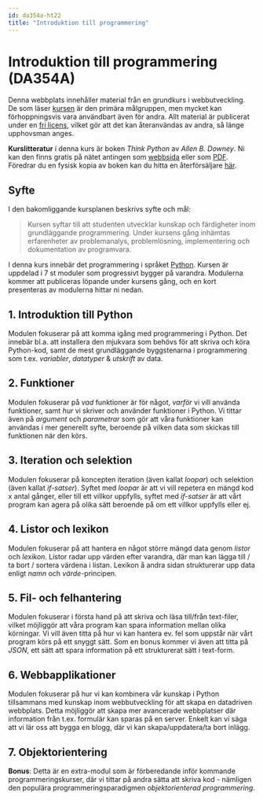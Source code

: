 ```yaml
---
id: da354a-ht22
title: "Introduktion till programmering"
---
```


# Introduktion till programmering (DA354A)

Denna webbplats innehåller material från en grundkurs i webbutveckling. De som läser [kursen](http://edu.mau.se/da354a) är den primära målgruppen, men mycket kan förhoppningsvis vara användbart även för andra. Allt material är publicerat under en [fri licens](https://mit-license.org/), vilket gör att det kan återanvändas av andra, så länge upphovsman anges.

**Kurslitteratur** i denna kurs är boken *Think Python* av *Allen B. Downey*. Ni kan den finns gratis på nätet antingen som [webbsida](http://greenteapress.com/thinkpython/html/index.html) eller som [PDF](http://greenteapress.com/thinkpython/thinkpython.pdf). Föredrar du en fysisk kopia av boken kan du hitta en återförsäljare [här](https://www.bokfynd.nu/9781491939369/think-python/).

## Syfte

I den bakomliggande kursplanen beskrivs syfte och mål:

> Kursen syftar till att studenten utvecklar kunskap och färdigheter inom grundläggande programmering. Under kursens gång inhämtas erfarenheter av problemanalys, problemlösning, implementering och dokumentation av programvara.

I denna kurs innebär det programmering i språket [Python](http://python.org/). Kursen är uppdelad i 7 st moduler som progressivt bygger på varandra. Modulerna kommer att publiceras löpande under kursens gång, och en kort presenteras av modulerna hittar ni nedan.

## 1. Introduktion till Python

Modulen fokuserar på att komma igång med programmering i Python. Det innebär bl.a. att installera den mjukvara som behövs för att skriva och köra Python-kod, samt de mest grundläggande byggstenarna i programmering som t.ex. *variabler*, *datatyper* & *utskrift* av data.

## 2. Funktioner

Modulen fokuserar på *vad* funktioner är för något, *varför* vi vill använda funktioner, samt *hur* vi skriver och använder funktioner i Python. Vi tittar även på *argument* och *parametrar* som gör att våra funktioner kan användas i mer generellt syfte, beroende på vilken data som skickas till funktionen när den körs.

## 3. Iteration och selektion

Modulen fokuserar på koncepten iteration (även kallat *loopar*) och selektion (även kallat *if-satser*). Syftet med *loopar* är att vi vill repetera en mängd kod x antal gånger, eller till ett villkor uppfylls, syftet med *if-satser* är att vårt program kan agera på olika sätt beroende på om ett villkor uppfylls eller ej.

## 4. Listor och lexikon

Modulen fokuserar på att hantera en något större mängd data genom *listor* och *lexikon*. Listor radar upp värden efter varandra, där man kan lägga till / ta bort / sortera värdena i listan. Lexikon å andra sidan strukturerar upp data enligt *namn* och *värde*-principen.

## 5. Fil- och felhantering

Modulen fokuserar i första hand på att skriva och läsa till/från text-filer, vilket möjliggör att våra program kan spara information mellan olika körningar. Vi vill även titta på hur vi kan hantera ev. fel som uppstår när vårt program körs på ett snyggt sätt. Som en bonus kommer vi även att titta på *JSON*, ett sätt att spara information på ett strukturerat sätt i text-form.

## 6. Webbapplikationer

Modulen fokuserar på hur vi kan kombinera vår kunskap i Python tillsammans med kunskap inom webbutveckling för att skapa en datadriven webbplats. Detta möjliggör att skapa mer avancerade webbplatser där information från t.ex. formulär kan sparas på en server. Enkelt kan vi säga att vi lär oss att bygga en blogg, där vi kan skapa/uppdatera/ta bort inlägg.

## 7. Objektorientering

**Bonus**: Detta är en extra-modul som är förberedande inför kommande programmeringskurser, där vi tittar på andra sätta att skriva kod - nämligen den populära programmeringsparadigmen *objektorienterad programmering*.
